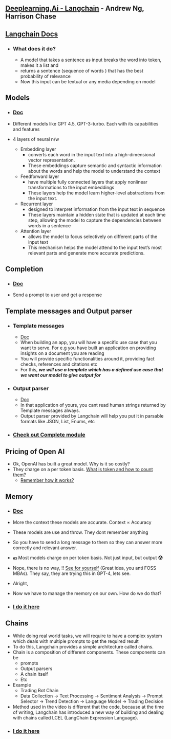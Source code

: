 ## [Deeplearning.Ai - Langchain](https://learn.deeplearning.ai/langchain/) - Andrew Ng, Harrison Chase

## [Langchain Docs](https://python.langchain.com/docs/get_started/introduction.html)

- ### What does it do?
  - A model that takes a sentence as input breaks the word into token, makes it a list and
  - returns a sentence (sequence of words ) that has the best probability of relevance
  - Now this input can be textual or any media depending on model

## Models

- ### [Doc](https://python.langchain.com/docs/modules/model_io/models/llms/)

- Different models like GPT 4.5, GPT-3-turbo. Each with its capabilities and features
- 4 layers of neural n/w
  - Embedding layer
    - converts each word in the input text into a high-dimensional vector representation.
    - These embeddings capture semantic and syntactic information about the words and help the model to understand the context
  - Feedforward layer
    - have multiple fully connected layers that apply nonlinear transformations to the input embeddings
    - These layers help the model learn higher-level abstractions from the input text.
  - Recurrent layer
    - designed to interpret information from the input text in sequence
    - These layers maintain a hidden state that is updated at each time step, allowing the model to capture the dependencies between words in a sentence
  - Attention layer
    - allows the model to focus selectively on different parts of the input text
    - This mechanism helps the model attend to the input text’s most relevant parts and generate more accurate predictions.

## Completion

- ### [Doc](https://python.langchain.com/docs/modules/model_io/prompts/)

- Send a prompt to user and get a response

## Template messages and Output parser

- ### Template messages

  - [Doc](https://python.langchain.com/docs/modules/model_io/prompts/prompt_templates/)
  - When building an app, you will have a specific use case that you want to serve. For e.g you have built an
    application on providing insights on a document you are reading
  - You will provide specific functionalities around it, providing fact checks, references and citations etc
  - For this, _**we will use a template which has a defined use case that we want our model to give output for**_

- ### Output parser

  - [Doc](https://python.langchain.com/docs/modules/model_io/output_parsers/)
  - In that application of yours, you cant read human strings returned by Template messages always.
  - Output parser provided by Langchain will help you put it in parsable formats like JSON, List, Enums, etc

- ### [Check out Complete module](openAi/prompt_template.py)

## Pricing of Open AI

- Ok, OpenAI has built a great model. Why is it so costly?
- They charge on a per token basis. [What is token and how to count them?](https://help.openai.com/en/articles/4936856-what-are-tokens-and-how-to-count-them)
  - [Remember how it works?](https://github.com/agrawaltejas01/Langchain-companion#what-does-it-do)

## Memory

- ### [Doc](https://python.langchain.com/docs/modules/memory/)

- More the context these models are accurate. Context ∝ Accuracy
- These models are use and throw. They dont remember anything
- So you have to send a long message to them so they can answer more correctly and relevant answer.
- **:euro:** Most models charge on per token basis. Not just input, but output **:cold_sweat:**
- Nope, there is no way, !! [See for yourself](https://cdn.sanity.io/images/vr8gru94/production/927ca8cc5d92ee75f36d7eb4bef4685c4e3118e5-2880x1370.png) (Great idea, you anti FOSS MBAs). They say, they are trying this in GPT-4, lets see.

- Alright,
- Now we have to manage the memory on our own. How do we do that?
- ### [I do it here](openAi/Memory/README.md)

## Chains

- While doing real world tasks, we will require to have a complex system which deals with multiple prompts to get the required result
- To do this, Langchain provides a simple architecture called chains.
- Chain is a composition of different components. These components can be
  - prompts
  - Output parsers
  - A chain itself
  - Etc
- Example
  - Trading Bot Chain
  - Data Collection -> Text Processing -> Sentiment Analysis -> Prompt Selector -> Trend Detection -> Language Model -> Trading Decision
- Method used in the video is different that the code, because at the time of writing, Langchain has introduced a new way of building and dealing with chains called LCEL (LangChain Expression Language).
- ### [I do it here](openAi/Chains/README.md)
